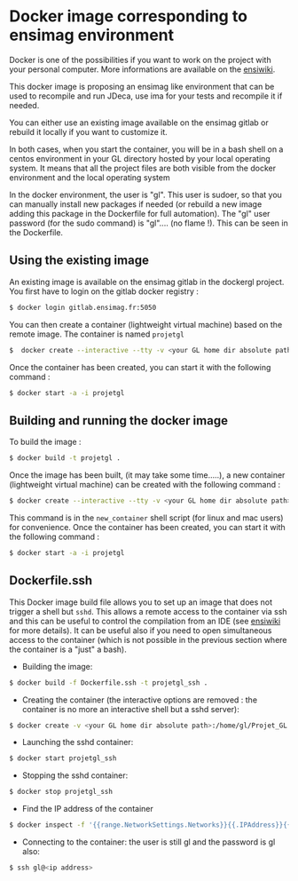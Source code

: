 # Docker image corresponding to ensimag environment

Docker is one of the possibilities if you want to work on the project with your personal computer. More informations are available on the [ensiwiki](https://ensiwiki.ensimag.fr/index.php?title=Faire_le_Projet_GL_sur_une_machine_personnelle).

This docker image is proposing an ensimag like environment that can be used to recompile and run JDeca, use ima for your tests and recompile it if needed.

You can either use an existing image available on the ensimag gitlab or rebuild it locally if you want to customize it.

In both cases, when you start the container, you will be in a bash shell on a centos environment in your GL directory hosted by your local operating system. It means that all the project files are both visible from the docker environment and the local operating system

In the docker environment, the user is "gl". This user is sudoer, so that you can manually install new packages if needed (or rebuild a new image adding this package in the Dockerfile for full automation). The "gl" user password (for the sudo command) is "gl".... (no flame !). This can be seen in the Dockerfile.

## Using the existing image

An existing image is available on the ensimag gitlab in the dockergl project. You first have to login on the gitlab docker registry :

```bash
$ docker login gitlab.ensimag.fr:5050
```

You can then create a container (lightweight virtual machine) based on the remote image. The container is named ```projetgl```

```bash
$  docker create --interactive --tty -v <your GL home dir absolute path>:/home/gl/Projet_GL --name projetgl gitlab.ensimag.fr:5050/reigniep/dockergl
```

 Once the container has been created, you can start it with the following command : 

```bash
$ docker start -a -i projetgl
```

## Building and running the docker image

To build the image :

```bash
$ docker build -t projetgl .
```

Once the image has been built, (it may take some time.....), a new container (lightweight virtual machine) can be created with the following command :

```bash
$ docker create --interactive --tty -v <your GL home dir absolute path>:/home/gl/Projet_GL --name projetgl projetgl
```

This command is in the `new_container` shell script (for linux and mac users) for convenience.  Once the container has been created, you can start it with the following command : 

```bash
$ docker start -a -i projetgl
```

## Dockerfile.ssh

This Docker image build file allows you to set up an image that does not trigger a shell but ``sshd``. This allows a remote access to the container via ssh and this can be useful to control the compilation from an IDE (see [ensiwiki](https://ensiwiki.ensimag.fr/index.php?title=Faire_le_Projet_GL_sur_une_machine_personnelle) for more details). It can be useful also if you need to open simultaneous access to the container (which is not possible in the previous section where the container is a "just" a bash).

* Building the image:

```bash
$ docker build -f Dockerfile.ssh -t projetgl_ssh .
```

* Creating the container (the interactive options are removed : the container is no more an interactive shell but a sshd server):

```bash
$ docker create -v <your GL home dir absolute path>:/home/gl/Projet_GL --name projetgl_ssh projetgl_ssh
```

* Launching the sshd container:

```bash
$ docker start projetgl_ssh
```
* Stopping the sshd container:

```bash
$ docker stop projetgl_ssh
```
* Find the IP address of the container 

```bash
$ docker inspect -f '{{range.NetworkSettings.Networks}}{{.IPAddress}}{{end}}' projetgl_ssh
```

* Connecting to the container: the user is still gl and the password is gl also:

```bash
$ ssh gl@<ip address>
```




